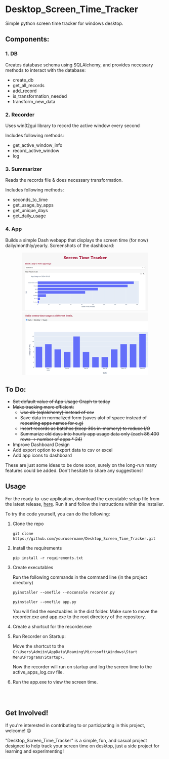 # Desktop_Screen_Time_Tracker
Simple python screen time tracker for windows desktop.

## Components:
### 1. DB
Creates database schema using SQLAlchemy, and provides necessary methods to interact with the database:
- create_db
- get_all_records
- add_record
- is_transformation_needed
- transform_new_data

### 2. Recorder
Uses win32gui library to record the active window every second

Includes following methods:
- get_active_window_info
- record_active_window
- log

### 3. Summarizer
Reads the records file & does necessary transformation.

Includes following methods:
- seconds_to_time
- get_usage_by_apps
- get_unique_days
- get_daily_usage

### 4. App
Builds a simple Dash webapp that displays the screen time (for now) daily/monthly/yearly.
Screenshots of the dashboard:
<br>

<p align="center">
  <img src="./dashboard1.png" alt="App Usage Dashboard" width="400"/>
  <img src="./dashboard2.png" alt="Daily Usage Dashboard" width="400"/>
</p>

## To Do:
- ~~Set default value of App Usage Graph to today~~
- ~~Make tracking more efficient:~~
    - ~~Use db (sqlalchemy) instead of csv~~
    - ~~Save data in normalized form (saves alot of space instead of repeating apps names for e.g)~~
    - ~~Insert records as batches (keep 30s in-memory) to reduce I/O~~
    - ~~Summarize old days into hourly app usage data only (each 86,400 rows -> number of apps * 24)~~
- Improve Dashboard Design
- Add export option to export data to csv or excel
- Add app icons to dashboard

These are just some ideas to be done soon, surely on the long-run many features could be added. Don't hesitate to share any suggestions!

## Usage
For the ready-to-use application, download the executable setup file from the latest release, [here](https://github.com/homanydata/Desktop_Screen_Time_Tracker/releases/tag/v0.1.0). Run it and follow the instructions within the installer.

To try the code yourself, you can do the following:

1. Clone the repo
    ```
    git clone https://github.com/yourusername/Desktop_Screen_Time_Tracker.git
    ```
2. Install the requirements
    ```
    pip install -r requirements.txt
    ```
3. Create executables

    Run the following commands in the command line (in the project directory)
    ```
    pyinstaller --onefile --noconsole recorder.py
    ```
    ```
    pyinstaller --onefile app.py
    ```
    You will find the exectuables in the dist folder. Make sure to move the recorder.exe and app.exe to the root directory of the repository.

4. Create a shortcut for the recorder.exe

5. Run Recorder on Startup:

    Move the shortcut to the `C:\Users\Admiin\AppData\Roaming\Microsoft\Windows\Start Menu\Programs\Startup\`.
    
    Now the recorder will run on startup and log the screen time to the active_apps_log.csv file.

6. Run the app.exe to view the screen time.

<br><br>
## Get Involved!
If you're interested in contributing to or participating in this project, welcome! 😊

"Desktop_Screen_Time_Tracker" is a simple, fun, and casual project designed to help track your screen time on desktop, just a side project for learning and experimenting!